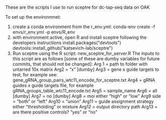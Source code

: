 These are the scripts I use to run sceptre for dc-tap-seq data on OAK

To set up the environmnet:
1. create a conda environment from the r_env.yml:
conda-env create -f envs/r_env.yml -p envs/R_env
2. with environment active, open R and install sceptre following the developers instructions
install.packages("devtools")
devtools::install_github("katsevich-lab/sceptre")
3. Run sceptre using the R script: new_sceptre_for_server.R
The inputs to this script are as follows [some of these are dumby variables for future commits, that should not be changed]:
Arg 1 = path to folder with untarred 10x matrix
Arg2 = “x” [dumby]
Arg3 = gene x guide targets to test, for example see:
gene_gRNA_group_pairs_wtc11_encode_for_sceptre.txt 
Arg4 = gRNA guides x guide targets file, for example gRNA_groups_table_wtc11_encode.txt
Arg5 = sample_name
Arg6 = all [dumby]
Arg7 = no [dumby]
Arg8 = moi 
either  “high” or “low”
Arg9 side = “both” or “left”
Arg10 = “union”
Arg11 = guide assignment strategy either “thresholding” or mixture
Arg12 = output directory path
Arg13 = are there positive controls? “yes” or “no”

